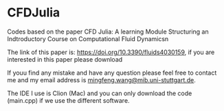 # CFDJulia

Codes based on the paper CFD Julia: A learning Module Structuring an Indtroductory Course on Computational Fluid Dynamicsn

The link of this paper is: https://doi.org/10.3390/fluids4030159, if you are interested in this paper please download

If youu find any mistake and have any question please feel free to contact me and my email address is mingfeng.wang@mib.uni-stuttgart.de. 

The IDE I use is Clion (Mac) and you can only download the code (main.cpp) if we use the different software.
